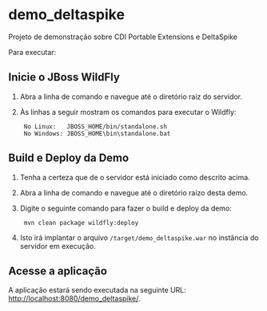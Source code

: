 demo_deltaspike
================

Projeto de demonstração sobre CDI Portable Extensions e DeltaSpike

Para executar:

Inicie o JBoss WildFly
----------------------

1. Abra a linha de comando e navegue  até o diretório raiz do servidor.
2. Às linhas a seguir mostram os comandos para executar o Wildfly:

        No Linux:   JBOSS_HOME/bin/standalone.sh
        No Windows: JBOSS_HOME\bin\standalone.bat


Build e Deploy da Demo
----------------------


1. Tenha a certeza que de o servidor está iniciado como descrito acima.
2. Abra a linha de comando e navegue até o diretório raizo desta demo.
3. Digite o seguinte comando para fazer o build e deploy da demo:

        mvn clean package wildfly:deploy

4. Isto irá implantar o arquivo `/target/demo_deltaspike.war` no instância do servidor em execução.
 
Acesse a aplicação
-------------------

A aplicação estará sendo executada na seguinte URL: <http://localhost:8080/demo_deltaspike/>.
